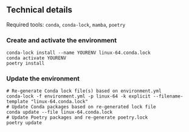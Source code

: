 ## Technical details
Required tools: `conda`, `conda-lock`, `mamba`, `poetry`

### Create and activate the environment

```
conda-lock install --name YOURENV linux-64.conda.lock
conda activate YOURENV
poetry install
```

### Update the environment

```
# Re-generate Conda lock file(s) based on environment.yml
conda-lock -f environment.yml -p linux-64 -k explicit --filename-template "linux-64.conda.lock"
# Update Conda packages based on re-generated lock file
conda update --file linux-64.conda.lock
# Update Poetry packages and re-generate poetry.lock
poetry update
```